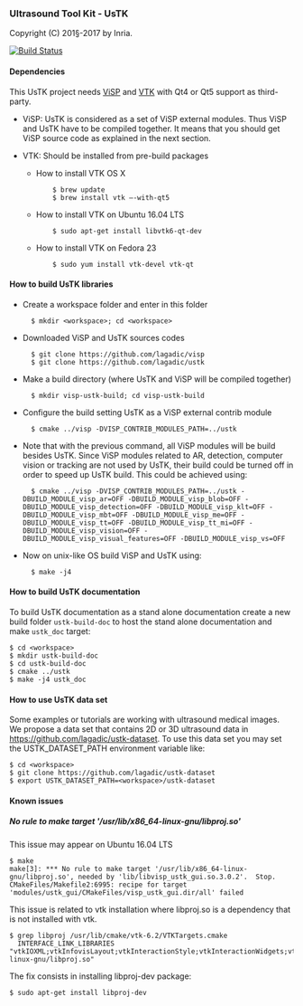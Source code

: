 ### Ultrasound Tool Kit - UsTK

Copyright (C) 201§-2017 by Inria.

[![Build Status](https://travis-ci.org/lagadic/ustk.png)](https://travis-ci.org/lagadic/ustk)

#### Dependencies

This UsTK project needs [ViSP](https://visp.inria.fr) and [VTK](http://www.vtk.org/) with Qt4 or Qt5 support as third-party.

- ViSP: UsTK is considered as a set of ViSP external modules. Thus ViSP and UsTK have to be compiled together. It means that you should get ViSP source code as explained in the next section.

- VTK: Should be installed from pre-build packages


  - How to install VTK OS X

			$ brew update
			$ brew install vtk —-with-qt5

  - How to install VTK on Ubuntu 16.04 LTS

			$ sudo apt-get install libvtk6-qt-dev

  - How to install VTK on Fedora 23

			$ sudo yum install vtk-devel vtk-qt


#### How to build UsTK libraries

- Create a workspace folder and enter in this folder

		$ mkdir <workspace>; cd <workspace>

- Downloaded ViSP and UsTK sources codes

		$ git clone https://github.com/lagadic/visp
		$ git clone https://github.com/lagadic/ustk

- Make a build directory (where UsTK and ViSP will be compiled together)

		$ mkdir visp-ustk-build; cd visp-ustk-build

- Configure the build setting UsTK as a ViSP external contrib module

		$ cmake ../visp -DVISP_CONTRIB_MODULES_PATH=../ustk

- Note that with the previous command, all ViSP modules will be build besides UsTK. Since ViSP modules related to AR, detection, computer vision or tracking are not used by UsTK, their build could be turned off in order to speed up UsTK build. This could be achieved using:

		$ cmake ../visp -DVISP_CONTRIB_MODULES_PATH=../ustk -DBUILD_MODULE_visp_ar=OFF -DBUILD_MODULE_visp_blob=OFF -DBUILD_MODULE_visp_detection=OFF -DBUILD_MODULE_visp_klt=OFF -DBUILD_MODULE_visp_mbt=OFF -DBUILD_MODULE_visp_me=OFF -DBUILD_MODULE_visp_tt=OFF -DBUILD_MODULE_visp_tt_mi=OFF -DBUILD_MODULE_visp_vision=OFF -DBUILD_MODULE_visp_visual_features=OFF -DBUILD_MODULE_visp_vs=OFF

- Now on unix-like OS build ViSP and UsTK using:

		$ make -j4

#### How to build UsTK documentation

To build UsTK documentation as a stand alone documentation create a new build folder `ustk-build-doc` to host the stand alone documentation and make `ustk_doc` target:

	$ cd <workspace>
	$ mkdir ustk-build-doc
	$ cd ustk-build-doc
	$ cmake ../ustk
	$ make -j4 ustk_doc


#### How to use UsTK data set

Some examples or tutorials are working with ultrasound medical images. We propose a data set that contains 2D or 3D ultrasound data in <https://github.com/lagadic/ustk-dataset>. To use this data set you may set the USTK_DATASET_PATH environment variable like:

	$ cd <workspace>
	$ git clone https://github.com/lagadic/ustk-dataset
	$ export USTK_DATASET_PATH=<workspace>/ustk-dataset


#### Known issues

##### No rule to make target '/usr/lib/x86_64-linux-gnu/libproj.so'

This issue may appear on Ubuntu 16.04 LTS

    $ make
    make[3]: *** No rule to make target '/usr/lib/x86_64-linux-gnu/libproj.so', needed by 'lib/libvisp_ustk_gui.so.3.0.2'.  Stop.
    CMakeFiles/Makefile2:6995: recipe for target 'modules/ustk_gui/CMakeFiles/visp_ustk_gui.dir/all' failed

This issue is related to vtk installation where libproj.so is a dependency that is not installed with vtk.

    $ grep libproj /usr/lib/cmake/vtk-6.2/VTKTargets.cmake
      INTERFACE_LINK_LIBRARIES "vtkIOXML;vtkInfovisLayout;vtkInteractionStyle;vtkInteractionWidgets;vtkRenderingCore;vtkViewsCore;/usr/lib/x86_64-linux-gnu/libproj.so"

The fix consists in installing libproj-dev package:

    $ sudo apt-get install libproj-dev





